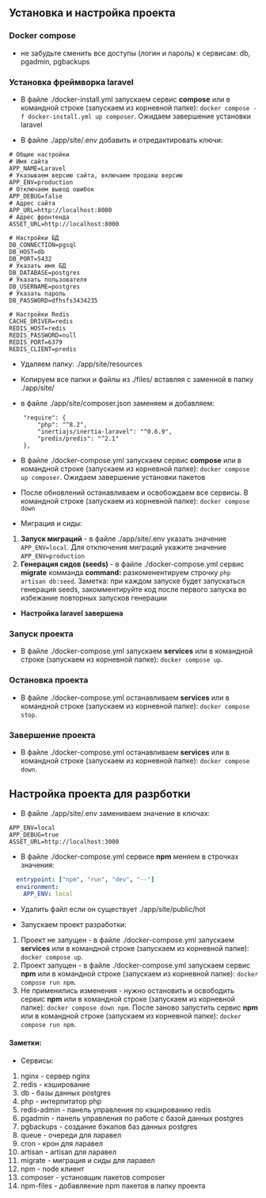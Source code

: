 ## Установка и настройка проекта

### Docker compose
* не забудьте сменить все доступы (логин и пароль) к 
сервисам: db, pgadmin, pgbackups

### Установка фреймворка laravel

* В файле ./docker-install.yml запускаем сервис **compose** или 
в командной строке (запускаем из корневной папке): 
``docker compose -f docker-install.yml up composer``.
Ожидаем завершение установки laravel

* В файле ./app/site/.env добавить и отредактировать ключи:
```dotenv
# Общие настройки
# Имя сайта
APP_NAME=Laravel
# Указываем версию сайта, включаем продакш версию
APP_ENV=production
# Отключаем вывод ошибок
APP_DEBUG=false
# Адрес сайта
APP_URL=http://localhost:8000
# Адрес фронтенда
ASSET_URL=http://localhost:8000

# Настройки БД
DB_CONNECTION=pgsql
DB_HOST=db
DB_PORT=5432
# Указать имя БД
DB_DATABASE=postgres
# Указать пользователя
DB_USERNAME=postgres
# Указать пароль
DB_PASSWORD=dfhsfs3434235

# Настройки Redis
CACHE_DRIVER=redis
REDIS_HOST=redis
REDIS_PASSWORD=null
REDIS_PORT=6379
REDIS_CLIENT=predis
```

* Удаляем папку: ./app/site/resources

* Копируем все папки и файлы из ./files/ вставляя с заменной в папку ./app/site/

* в файле ./app/site/composer.json заменяем и добавляем:
```text
    "require": {
        "php": "^8.2",
        "inertiajs/inertia-laravel": "^0.6.9",
        "predis/predis": "^2.1"
    },
```

* В файле ./docker-compose.yml запускаем сервис **compose** или
в командной строке (запускаем из корневной папке):
``docker compose up composer``. 
Ожидаем завершение установки пакетов

* После обновлений останавливаем и освобождаем все сервисы.
  В командной строке (запускаем из корневной папке):
``docker compose down``

* Миграция и сиды:
1. **Запуск миграций** - в файле ./app/site/.env
указать значение ``APP_ENV=local``. Для отключения миграций укажите
значение ``APP_ENV=production``
2. **Генерация сидов (seeds)** - в файле
./docker-compose.yml сервис **migrate** комманда **command:**
разкоменентируем строчку ``php artisan db:seed``.
Заметка: при каждом запуске будет запускаться генерация seeds,
закомментируйте код после первого запуска во избежание повторных запусков генерации
* **Настройка laravel завершена**

### Запуск проекта
* В файле ./docker-compose.yml запускаем **services** или
  в командной строке (запускаем из корневной папке):
  ``docker compose up``.

### Остановка проекта
* В файле ./docker-compose.yml останавливаем **services** или
  в командной строке (запускаем из корневной папке):
  ``docker compose stop``.

### Завершение проекта
* В файле ./docker-compose.yml останавливаем **services** или
  в командной строке (запускаем из корневной папке):
  ``docker compose down``.

## Настройка проекта для разрботки
* В файле ./app/site/.env замениваем значение в ключах:
```dotenv
APP_ENV=local
APP_DEBUG=true
ASSET_URL=http://localhost:3000
```
* В файле ./docker-compose.yml сервисе **npm** меняем в строчках значения:
```yaml
  entrypoint: ["npm", "run", "dev", "--"]
  environment:
    APP_ENV: local
```

* Удалить файл если он существует ./app/site/public/hot

* Запускаем проект разработки:
1. Проект не запущен - в файле ./docker-compose.yml запускаем **services** или
   в командной строке (запускаем из корневной папке):
   ``docker compose up``.
2. Проект запущен - в файле ./docker-compose.yml запускаем сервис **npm** или
  в командной строке (запускаем из корневной папке):
  ``docker compose run npm``.
3. Не применились изменения - нужно остановить и освободить сервис **npm** или
   в командной строке (запускаем из корневной папке):
   ``docker compose down npm``. После заново запустить сервис **npm** или
   в командной строке (запускаем из корневной папке):
   ``docker compose run npm``. 

#### Заметки:
* Сервисы:
1. nginx - сервер nginx
2. redis - кэширование
3. db - базы данных postgres
4. php - интерпитатор php
5. redis-admin - панель управления по кэшированию redis
6. pgadmin - панель управления по работе с базой данных postgres
7. pgbackups - создание бэкапов баз данных postgres
8. queue - очереди для ларавел
9. cron - крон для ларавел
10. artisan - artisan для ларавел
11. migrate - миграция и сиды для ларавел
12. npm - node клиент
13. composer - установщик пакетов composer
14. npm-files - добавляение npm пакетов в папку проекта